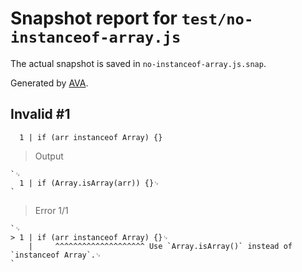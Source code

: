 # Snapshot report for `test/no-instanceof-array.js`

The actual snapshot is saved in `no-instanceof-array.js.snap`.

Generated by [AVA](https://avajs.dev).

## Invalid #1
      1 | if (arr instanceof Array) {}

> Output

    `␊
      1 | if (Array.isArray(arr)) {}␊
    `

> Error 1/1

    `␊
    > 1 | if (arr instanceof Array) {}␊
        |     ^^^^^^^^^^^^^^^^^^^^ Use `Array.isArray()` instead of `instanceof Array`.␊
    `
